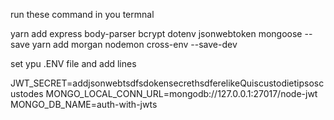 run these command in you termnal

yarn add express body-parser bcrypt dotenv jsonwebtoken mongoose  --save
yarn add morgan nodemon cross-env  --save-dev

set ypu .ENV file and add lines

JWT_SECRET=addjsonwebtsdfsdokensecrethsdferelikeQuiscustodietipsoscustodes
MONGO_LOCAL_CONN_URL=mongodb://127.0.0.1:27017/node-jwt
MONGO_DB_NAME=auth-with-jwts
